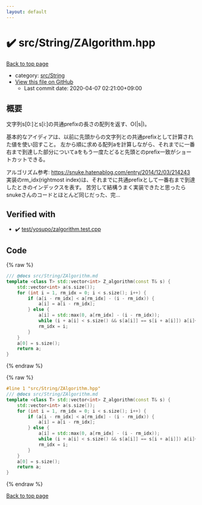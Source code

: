 ```yaml
---
layout: default
---
```


<!-- mathjax config similar to math.stackexchange -->
<script type="text/javascript" async
  src="https://cdnjs.cloudflare.com/ajax/libs/mathjax/2.7.5/MathJax.js?config=TeX-MML-AM_CHTML">
</script>
<script type="text/x-mathjax-config">
  MathJax.Hub.Config({
    TeX: { equationNumbers: { autoNumber: "AMS" }},
    tex2jax: {
      inlineMath: [ ['$','$'] ],
      processEscapes: true
    },
    "HTML-CSS": { matchFontHeight: false },
    displayAlign: "left",
    displayIndent: "2em"
  });
</script>

<script type="text/javascript" src="https://cdnjs.cloudflare.com/ajax/libs/jquery/3.4.1/jquery.min.js"></script>
<script src="https://cdn.jsdelivr.net/npm/jquery-balloon-js@1.1.2/jquery.balloon.min.js" integrity="sha256-ZEYs9VrgAeNuPvs15E39OsyOJaIkXEEt10fzxJ20+2I=" crossorigin="anonymous"></script>
<script type="text/javascript" src="../../../assets/js/copy-button.js"></script>
<link rel="stylesheet" href="../../../assets/css/copy-button.css" />


# :heavy_check_mark: src/String/ZAlgorithm.hpp

<a href="../../../index.html">Back to top page</a>

* category: <a href="../../../index.html#ac276d2326c527c8c7dbcbb63d85c6c7">src/String</a>
* <a href="{{ site.github.repository_url }}/blob/master/src/String/ZAlgorithm.hpp">View this file on GitHub</a>
    - Last commit date: 2020-04-07 02:21:00+09:00




## 概要
文字列s[0:]とs[i:]の共通prefixの長さの配列を返す、O(|s|)。

基本的なアイディアは、以前に先頭からの文字列との共通prefixとして計算された値を使い回すこと。
左から順に求める配列aを計算しながら、それまでに一番右まで到達した部分についてaをもう一度たどると先頭とのprefix一致がショートカットできる。

アルゴリズム参考: https://snuke.hatenablog.com/entry/2014/12/03/214243
<br/>
実装のrm_idx(rightmost index)は、それまでに共通prefixとして一番右まで到達したときのインデックスを表す。
苦労して結構うまく実装できたと思ったらsnukeさんのコードとほとんど同じだった、完…


## Verified with

* :heavy_check_mark: <a href="../../../verify/test/yosupo/zalgorithm.test.cpp.html">test/yosupo/zalgorithm.test.cpp</a>


## Code

<a id="unbundled"></a>
{% raw %}
```cpp
/// @docs src/String/ZAlgorithm.md
template <class T> std::vector<int> Z_algorithm(const T& s) {
    std::vector<int> a(s.size());
    for (int i = 1, rm_idx = 0; i < s.size(); i++) {
        if (a[i - rm_idx] < a[rm_idx] - (i - rm_idx)) {
            a[i] = a[i - rm_idx];
        } else {
            a[i] = std::max(0, a[rm_idx] - (i - rm_idx));
            while (i + a[i] < s.size() && s[a[i]] == s[i + a[i]]) a[i]++;
            rm_idx = i;
        }
    }
    a[0] = s.size();
    return a;
}

```
{% endraw %}

<a id="bundled"></a>
{% raw %}
```cpp
#line 1 "src/String/ZAlgorithm.hpp"
/// @docs src/String/ZAlgorithm.md
template <class T> std::vector<int> Z_algorithm(const T& s) {
    std::vector<int> a(s.size());
    for (int i = 1, rm_idx = 0; i < s.size(); i++) {
        if (a[i - rm_idx] < a[rm_idx] - (i - rm_idx)) {
            a[i] = a[i - rm_idx];
        } else {
            a[i] = std::max(0, a[rm_idx] - (i - rm_idx));
            while (i + a[i] < s.size() && s[a[i]] == s[i + a[i]]) a[i]++;
            rm_idx = i;
        }
    }
    a[0] = s.size();
    return a;
}

```
{% endraw %}

<a href="../../../index.html">Back to top page</a>

